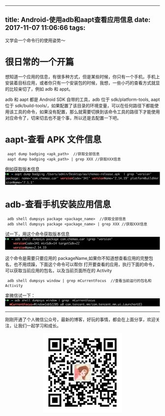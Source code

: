
---
title: Android-使用adb和aapt查看应用信息
date: 2017-11-07 11:06:66
tags:
---

又学会一个命令行的使用姿势～

<!--more-->

# 很日常的一个开篇

想知道一个应用的信息，有很多种方式，但是某些时候，你只有一个手机，手机上安装着目标应用，或者你只有一个安装包的时候，我想，一些小巧的查看方式就显的比较亲切了，例如 adb 和 appt。

adb 和 aapt 都是 Android SDK 自带的工具，adb 位于 sdk/platform-tools, aapt 位于 sdk/build-tools/，如果配置了该目录的环境变量，可以在任何路径下都能使用该工具的命令，如果没有配置，那么就需要切换到该命令工具的路径下才能使用对应命令了，切来切去也不是个事，所以还是去配置一下吧。

# aapt-查看 APK 文件信息

```
 aapt dump badging <apk_path>  //获取全部信息
 aapt dump badging <apk_path> | grep XXX //获取XXX信息

```

例如获取版本信息   
![](http://raw.githubusercontent.com/DRPrincess/BlogImages/master/qiniu/3e84606a33fce1fc91b3b37f87575bd8.png)

# adb-查看手机安装应用信息
```
 adb shell dumpsys package <package_name>  //获取全部信息
 adb shell dumpsys package <package_name> | grep XXX //获取XXX信息

```

试一下，用这个命令获取版本信息    
![](http://raw.githubusercontent.com/DRPrincess/BlogImages/master/qiniu/c1136cbdab341f6ed40c20e018323e55.png)

这个命令是需要只要应用的 packageName,如果你不知道想查看应用的完整包名，也不用烦躁，下面这个命令可以帮你
打开要查看的应用，执行下面的命令，可以获取当前应用的包名，以及当前页面所在的 Activity
```
 adb shell dumpsys window | grep mCurrentFocus  //查看当前运行的包名和Activity

```

拿微信试一下：
![](http://raw.githubusercontent.com/DRPrincess/BlogImages/master/qiniu/3b10b5f52f344b2e1cb528dd8735aeb5.png)



---

刚刚开通了个人微信公众号，最新的博客，好玩的事情，都会在上面分享，欢迎关注，让我们一起学习和成长。

<div  align="center">    

![微信公众号](http://raw.githubusercontent.com/DRPrincess/BlogImages/master/qiniu/qrcode_for_gh_e8f891ce77fb_258.jpg)

</div>
